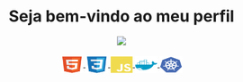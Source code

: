 <h1 align="center">Seja bem-vindo ao meu perfil</h1>

<div align="center">
  <a href="https://github.com/LohanMB/LohanMB.git">
  <img height="180em" src="https://github-readme-stats.vercel.app/api?username=LohanMB&show_icons=true&theme=dark&include_all_commits=true&count_private=true"/>
  <!--<img height="180em" src="https://github-readme-stats.vercel.app/api/top-langs/?username=LohanMB&layout=compact&langs_count=7&theme=dark"/>-->
</div>
  <div align="center" style="display: inline_block"><br>
  <img align="center" alt="Lohan-HTML" height="30" width="40" src="https://raw.githubusercontent.com/devicons/devicon/master/icons/html5/html5-original.svg">
  <img align="center" alt="Lohan-CSS" height="30" width="40" src="https://raw.githubusercontent.com/devicons/devicon/master/icons/css3/css3-original.svg">
  <img align="center" alt="Lohan-Js" height="30" width="40" src="https://raw.githubusercontent.com/devicons/devicon/master/icons/javascript/javascript-plain.svg">
  <img align="center" alt="Lohan-Js" height="30" width="40" src="https://raw.githubusercontent.com/devicons/devicon/master/icons/docker/docker-plain.svg">
  <img align="center" alt="Lohan-Js" height="30" width="40" src="https://raw.githubusercontent.com/devicons/devicon/master/icons/kubernetes/kubernetes-plain.svg">
</div>
